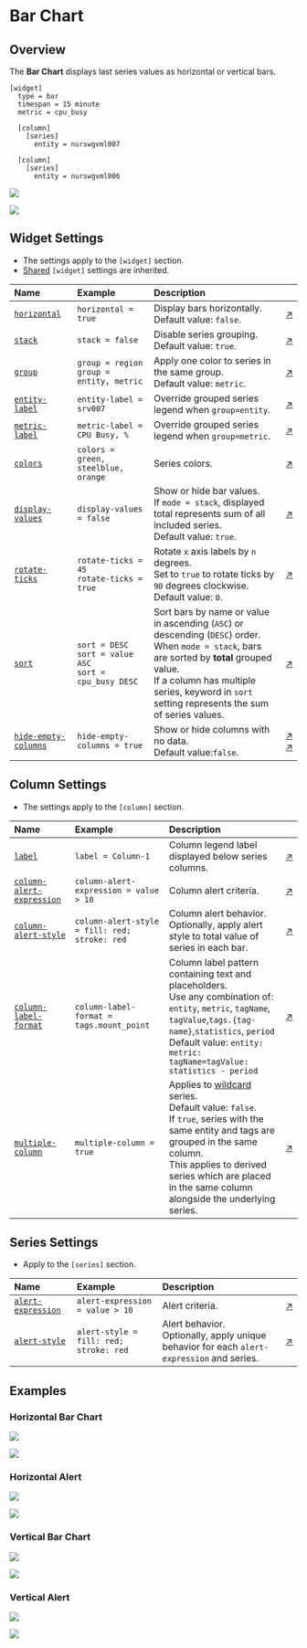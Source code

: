 # Bar Chart

## Overview

The **Bar Chart** displays last series values as horizontal or vertical bars.

```ls
[widget]
  type = bar
  timespan = 15 minute
  metric = cpu_busy

  [column]
    [series]
      entity = nurswgvml007

  [column]
    [series]
      entity = nurswgvml006
```

![](./images/bar-chart-title-1.png)

[![](../../images/button.png)](https://apps.axibase.com/chartlab/da38d063)

## Widget Settings

* The settings apply to the `[widget]` section.
* [Shared](../shared/README.md#widget-settings) `[widget]` settings are inherited.

Name | Example | Description | &nbsp;
:--|:--|:--|:--
[`horizontal`](#horizontal) | `horizontal = true` | Display bars horizontally.<br>Default value: `false`. | [↗](https://apps.axibase.com/chartlab/e0206a41)
[`stack`](#stack) | `stack = false` | Disable series grouping.<br>Default value: `true`. | [↗](https://apps.axibase.com/chartlab/fe3b8818)
[`group`](#group)|`group = region`<br>`group = entity, metric`|Apply one color to series in the same group.<br>Default value: `metric`.|[↗](https://apps.axibase.com/chartlab/f61bafc0)
[`entity-label`](#entity-label)|`entity-label = srv007`|Override grouped series legend when `group=entity`.|[↗](https://apps.axibase.com/chartlab/7bee2721)
[`metric-label`](#metric-label)|`metric-label = CPU Busy, %`|Override grouped series legend when `group=metric`.|[↗](https://apps.axibase.com/chartlab/7136a0aa)
[`colors`](#colors)|`colors = green, steelblue, orange`|Series colors.|[↗](https://apps.axibase.com/chartlab/163cd950)
[`display-values`](#display-values)|`display-values = false`|Show or hide bar values.<br>If `mode = stack`, displayed total represents sum of all included series.<br>Default value: `true`.|[↗](https://apps.axibase.com/chartlab/29f11556)
[`rotate-ticks`](#rotate-ticks)|`rotate-ticks = 45`<br>`rotate-ticks = true`|Rotate `x` axis labels by `n` degrees.<br>Set to `true` to rotate ticks by `90` degrees clockwise.<br>Default value: `0`.|[↗](https://apps.axibase.com/chartlab/68a42888)
[`sort`](#sort)|`sort = DESC`<br>`sort = value ASC`<br>`sort = cpu_busy DESC`|Sort bars by name or value in ascending (`ASC`) or descending (`DESC`) order.<br>When `mode = stack`, bars are sorted by **total** grouped value.<br>If a column has multiple series, keyword in `sort` setting represents the sum of series values.|[↗](https://apps.axibase.com/chartlab/ab989019)
[`hide-empty-columns`](#hide-empty-columns)|`hide-empty-columns = true`|Show or hide columns with no data.<br>Default value:`false`.|[↗](https://apps.axibase.com/chartlab/e4603a5f)<br>[↗](https://apps.axibase.com/chartlab/27050141)

## Column Settings

* The settings apply to the `[column]` section.

Name | Example | Description | &nbsp;
:--|:--|:--|:--
[`label`](#label)|`label = Column-1`|Column legend label displayed below series columns.|[↗](https://apps.axibase.com/chartlab/4ceaa563)
[`column-alert-expression`](#column-alert-expression)|`column-alert-expression = value > 10`|Column alert criteria.|[↗](https://apps.axibase.com/chartlab/c6b766ba)
[`column-alert-style`](#column-alert-style) | `column-alert-style = fill: red; stroke: red` | Column alert behavior.<br>Optionally, apply alert style to total value of series in each bar. | [↗](https://apps.axibase.com/chartlab/66a259c4)
[`column-label-format`](#column-label-format)|`column-label-format = tags.mount_point`|Column label pattern containing text and placeholders.<br>Use any combination of: `entity`, `metric`, `tagName`, `tagValue`,`tags.{tag-name}`,`statistics`, `period`<br>Default value: `entity: metric: tagName=tagValue: statistics - period`|[↗](https://apps.axibase.com/chartlab/7afc353a)
[`multiple-column`](#multiple-column)|`multiple-column = true`|Applies to [wildcard](../../syntax/wildcards.md) series.<br>Default value: `false`.<br>If `true`, series with the same entity and tags are grouped in the same column.<br>This applies to derived series which are placed in the same column alongside the underlying series.|[↗](https://apps.axibase.com/chartlab/b1609460)

## Series Settings

* Apply to  the `[series]` section.

Name | Example | Description | &nbsp;
:--|:--|:--|:--
[`alert-expression`](#alert-expression)|`alert-expression = value > 10`|Alert criteria.|[↗](https://apps.axibase.com/chartlab/da384229)
[`alert-style`](#alert-style) | `alert-style = fill: red; stroke: red` | Alert behavior.<br>Optionally, apply unique behavior for each `alert-expression` and series.| [↗](https://apps.axibase.com/chartlab/754d2f99)

## Examples

### Horizontal Bar Chart

![](./images/horizontal-1.png)

[![](../../images/button.png)](https://apps.axibase.com/chartlab/e1784607)

### Horizontal Alert

![](./images/horizontal-alert-1.png)

[![](../../images/button.png)](https://apps.axibase.com/chartlab/edb33933)

### Vertical Bar Chart

![](./images/vertical-bar-chart-1.png)

[![](../../images/button.png)](https://apps.axibase.com/chartlab/ee71211d)

### Vertical Alert

![](./images/vertical-alert-1.png)

[![](../../images/button.png)](https://apps.axibase.com/chartlab/0a9ad3ee)
